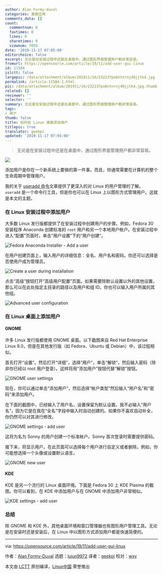 ```yaml
---
author: Alan Formy-duval
categories: 桌面应用
comments_data: []
count:
  commentnum: 0
  favtimes: 0
  likes: 0
  sharetimes: 0
  viewnum: 7059
date: '2019-11-17 07:05:00'
editorchoice: false
excerpt: 无论是在安装过程中还是在桌面中，通过图形界面管理用户都非常容易。
fromurl: https://opensource.com/article/19/11/add-user-gui-linux
id: 11584
islctt: false
largepic: /data/attachment/album/201911/16/232237po6ntnrnj40jjtk4.jpg
permalink: /article-11584-1.html
pic: /data/attachment/album/201911/16/232237po6ntnrnj40jjtk4.jpg.thumb.jpg
related: []
reviewer: ''
selector: ''
summary: 无论是在安装过程中还是在桌面中，通过图形界面管理用户都非常容易。
tags:
- 用户
thumb: false
title: 如何在 Linux 桌面添加用户
titlepic: true
translator: geekpi
updated: '2019-11-17 07:05:00'
---
```



> 
> 无论是在安装过程中还是在桌面中，通过图形界面管理用户都非常容易。
> 
> 
> 


![](/data/attachment/album/201911/16/232237po6ntnrnj40jjtk4.jpg)


添加用户是你在一个新系统上要做的第一件事。而且，你通常需要在计算机的整个生命周期中管理用户。


我的关于 [useradd 命令](https://opensource.com/article/19/10/linux-useradd-command)文章提供了更深入的对 Linux 的用户管理的了解。`useradd` 是一个命令行工具，但是你也可以在 Linux 上以图形方式管理用户。这就是本文的主题。


### 在 Linux 安装过程中添加用户


大多数 Linux 发行版都提供了在安装过程中创建用户的步骤。例如，Fedora 30 安装程序 Anaconda 创建标准的 `root` 用户和另一个本地用户帐户。在安装过程中进入“配置”页面时，单击“用户设置”下的“用户创建”。


![Fedora Anaconda Installer - Add a user](/data/attachment/album/201911/16/232336uau0bmaggjngbmne.png "Fedora Anaconda Installer - Add a user")


在用户创建页面上，输入用户的详细信息：全名、用户名和密码。你还可以选择是否使用户成为管理员。


![Create a user during installation](/data/attachment/album/201911/16/232349lry0z80y1y4zqna1.png "Create a user during installation")


点击“高级”按钮打开“高级用户配置”页面。如果需要除默认设置以外的其他设置，那么可以在此处指定主目录的路径以及用户和组 ID。你也可以输入用户所属的其他组。


![Advanced user configuration](/data/attachment/album/201911/16/232412kq2ypbygqzytsstq.png "Advanced user configuration")


### 在 Linux 桌面上添加用户


#### GNOME


许多 Linux 发行版都使用 GNOME 桌面。以下截图来自 Red Hat Enterprise Linux 8.0，但是在其他发行版（如 Fedora、Ubuntu 或 Debian）中，该过程相似。


首先打开“设置”。然后打开“详细”，选择“用户”，单击“解锁”，然后输入密码（除非你已经以 root 用户登录）。这样将用“添加用户”按钮代替“解锁”按钮。


![GNOME user settings](/data/attachment/album/201911/16/232418ygjm2x1hxh3h318h.png "GNOME user settings")


现在，你可以通过单击“添加用户”，然后选择“帐户类型”然后输入“用户名”和“密码”来添加用户。


在下面的截图中，已经输入了用户名，设置保留为默认设置。我不必输入“用户名”，因为它是在我在“全名”字段中输入时自动创建的。如果你不喜欢自动补全，你仍然可以对其进行修改。


![GNOME settings - add user](/data/attachment/album/201911/16/232429v23c019992vvn0nz.png "GNOME settings - add user")


这将为名为 Sonny 的用户创建一个标准帐户。Sonny 首次登录时需要提供密码。


接下来，将显示用户。在此页面可以选择每个用户进行自定义或者删除。例如，你可能想选择一个头像或设置默认语言。


![GNOME new user](/data/attachment/album/201911/16/232445b49wfffvooffdo79.png "GNOME new user")


#### KDE


KDE 是另一个流行的 Linux 桌面环境。下面是 Fedora 30 上 KDE Plasma 的截图。你可以看到，在 KDE 中添加用户与在 GNOME 中添加用户非常相似。


![KDE settings - add user](/data/attachment/album/201911/16/232521vg5vv551nqvqcg5c.png "KDE settings - add user")


### 总结


除 GNOME 和 KDE 外，其他桌面环境和窗口管理器也有图形用户管理工具。无论是在安装时还是安装后，在 Linux 中以图形方式添加用户都是快速简便的。




---


via: <https://opensource.com/article/19/11/add-user-gui-linux>


作者：[Alan Formy-Duval](https://opensource.com/users/alanfdoss) 选题：[lujun9972](https://github.com/lujun9972) 译者：[geekpi](https://github.com/geekpi) 校对：[wxy](https://github.com/wxy)


本文由 [LCTT](https://github.com/LCTT/TranslateProject) 原创编译，[Linux中国](https://linux.cn/) 荣誉推出